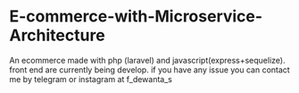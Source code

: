 # E-commerce-with-Microservice-Architecture

An ecommerce made with php (laravel) and javascript(express+sequelize). front end are currently being develop. if you have any issue you can contact me by telegram or instagram at f_dewanta_s
